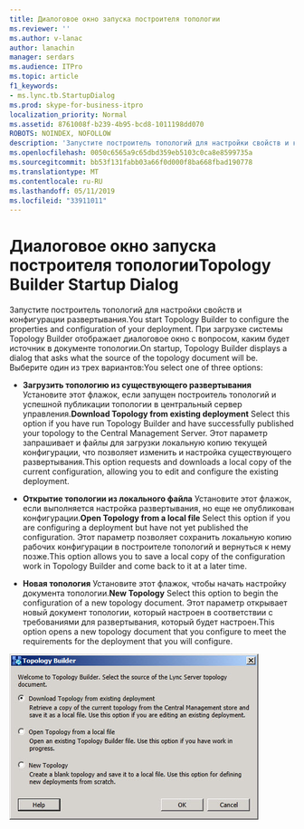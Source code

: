 ```yaml
---
title: Диалоговое окно запуска построителя топологии
ms.reviewer: ''
ms.author: v-lanac
author: lanachin
manager: serdars
ms.audience: ITPro
ms.topic: article
f1_keywords:
- ms.lync.tb.StartupDialog
ms.prod: skype-for-business-itpro
localization_priority: Normal
ms.assetid: 8761008f-b239-4b95-bcd8-1011198dd070
ROBOTS: NOINDEX, NOFOLLOW
description: 'Запустите построитель топологий для настройки свойств и конфигурации развертывания. При загрузке системы Topology Builder отображает диалоговое окно с вопросом, каким будет источник в документе топологии. Выберите один из трех вариантов:'
ms.openlocfilehash: 0050c6565a9c65dbd359eb5103c0ca8e8599735a
ms.sourcegitcommit: bb53f131fabb03a66f0d000f8ba668fbad190778
ms.translationtype: MT
ms.contentlocale: ru-RU
ms.lasthandoff: 05/11/2019
ms.locfileid: "33911011"
---
```

# <a name="topology-builder-startup-dialog"></a><span data-ttu-id="a0603-105">Диалоговое окно запуска построителя топологии</span><span class="sxs-lookup"><span data-stu-id="a0603-105">Topology Builder Startup Dialog</span></span>
 
<span data-ttu-id="a0603-106">Запустите построитель топологий для настройки свойств и конфигурации развертывания.</span><span class="sxs-lookup"><span data-stu-id="a0603-106">You start Topology Builder to configure the properties and configuration of your deployment.</span></span> <span data-ttu-id="a0603-107">При загрузке системы Topology Builder отображает диалоговое окно с вопросом, каким будет источник в документе топологии.</span><span class="sxs-lookup"><span data-stu-id="a0603-107">On startup, Topology Builder displays a dialog that asks what the source of the topology document will be.</span></span> <span data-ttu-id="a0603-108">Выберите один из трех вариантов:</span><span class="sxs-lookup"><span data-stu-id="a0603-108">You select one of three options:</span></span>
  
- <span data-ttu-id="a0603-109">**Загрузить топологию из существующего развертывания** Установите этот флажок, если запущен построитель топологий и успешной публикации топологии в центральный сервер управления.</span><span class="sxs-lookup"><span data-stu-id="a0603-109">**Download Topology from existing deployment** Select this option if you have run Topology Builder and have successfully published your topology to the Central Management Server.</span></span> <span data-ttu-id="a0603-110">Этот параметр запрашивает и файлы для загрузки локальную копию текущей конфигурации, что позволяет изменить и настройка существующего развертывания.</span><span class="sxs-lookup"><span data-stu-id="a0603-110">This option requests and downloads a local copy of the current configuration, allowing you to edit and configure the existing deployment.</span></span>
    
- <span data-ttu-id="a0603-111">**Открытие топологии из локального файла** Установите этот флажок, если выполняется настройка развертывания, но еще не опубликован конфигурации.</span><span class="sxs-lookup"><span data-stu-id="a0603-111">**Open Topology from a local file** Select this option if you are configuring a deployment but have not yet published the configuration.</span></span> <span data-ttu-id="a0603-112">Этот параметр позволяет сохранить локальную копию рабочих конфигурации в построителе топологий и вернуться к нему позже.</span><span class="sxs-lookup"><span data-stu-id="a0603-112">This option allows you to save a local copy of the configuration work in Topology Builder and come back to it at a later time.</span></span>
    
- <span data-ttu-id="a0603-113">**Новая топология** Установите этот флажок, чтобы начать настройку документа топологии.</span><span class="sxs-lookup"><span data-stu-id="a0603-113">**New Topology** Select this option to begin the configuration of a new topology document.</span></span> <span data-ttu-id="a0603-114">Этот параметр открывает новый документ топологии, который настроен в соответствии с требованиями для развертывания, который будет настроен.</span><span class="sxs-lookup"><span data-stu-id="a0603-114">This option opens a new topology document that you configure to meet the requirements for the deployment that you will configure.</span></span>
    
![Диалоговое окно запуска построителя топологии](../../../media/Topology_Builder_Startup_Dialog.jpg)
  
